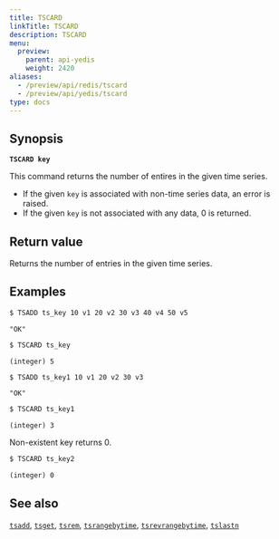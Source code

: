 ```yaml
---
title: TSCARD
linkTitle: TSCARD
description: TSCARD
menu:
  preview:
    parent: api-yedis
    weight: 2420
aliases:
  - /preview/api/redis/tscard
  - /preview/api/yedis/tscard
type: docs
---
```


## Synopsis

**`TSCARD key`**

This command returns the number of entires in the given time series.

- If the given `key` is associated with non-time series data, an error is raised.
- If the given `key` is not associated with any data, 0 is returned.

## Return value

Returns the number of entries in the given time series.

## Examples

```sh
$ TSADD ts_key 10 v1 20 v2 30 v3 40 v4 50 v5
```

```
"OK"
```

```sh
$ TSCARD ts_key
```

```
(integer) 5
```

```sh
$ TSADD ts_key1 10 v1 20 v2 30 v3
```

```
"OK"
```

```sh
$ TSCARD ts_key1
```

```
(integer) 3
```
Non-existent key returns 0.

```sh
$ TSCARD ts_key2
```

```
(integer) 0
```

## See also

[`tsadd`](../tsadd/), [`tsget`](../tsget/), [`tsrem`](../tsrem/),
[`tsrangebytime`](../tsrangebytime), [`tsrevrangebytime`](../tsrevrangebytime),
[`tslastn`](../tslastn)
